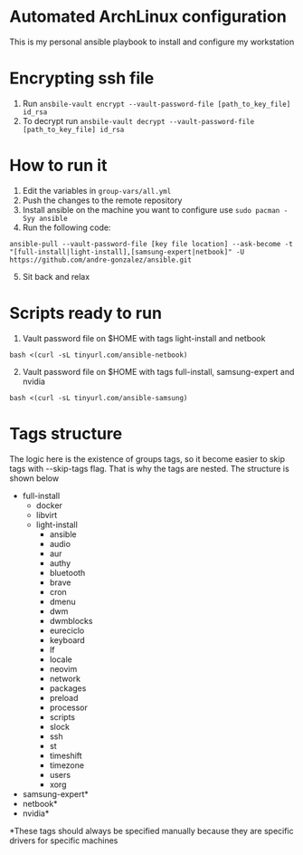 # Automated ArchLinux configuration
This is my personal ansible playbook to install and configure my workstation


# Encrypting ssh file
1. Run `ansbile-vault encrypt --vault-password-file [path_to_key_file] id_rsa`
2. To decrypt run `ansbile-vault decrypt --vault-password-file [path_to_key_file] id_rsa`

# How to run it
1. Edit the variables in `group-vars/all.yml`
2. Push the changes to the remote repository
3. Install ansible on the machine you want to configure use `sudo pacman -Syy ansible`
4. Run the following code:
```
ansible-pull --vault-password-file [key file location] --ask-become -t "[full-install|light-install],[samsung-expert|netbook]" -U https://github.com/andre-gonzalez/ansible.git
```
5. Sit back and relax

# Scripts ready to run
1. Vault password file on $HOME with tags light-install and netbook
```
bash <(curl -sL tinyurl.com/ansible-netbook)
```

2. Vault password file on $HOME with tags full-install, samsung-expert and nvidia
```
bash <(curl -sL tinyurl.com/ansible-samsung)
```

# Tags structure
The logic here is the existence of groups tags, so it become easier to skip tags with --skip-tags flag. That is why the tags are nested. The structure is shown below
- full-install
  - docker
  - libvirt
  - light-install
    - ansible
    - audio
    - aur
    - authy
    - bluetooth
    - brave
    - cron
    - dmenu
    - dwm
    - dwmblocks
    - eureciclo
    - keyboard
    - lf
    - locale
    - neovim
    - network
    - packages
    - preload
    - processor
    - scripts
    - slock
    - ssh
    - st
    - timeshift
    - timezone
    - users
    - xorg
- samsung-expert*
- netbook*
- nvidia*

*These tags should always be specified manually because they are specific drivers for specific machines
